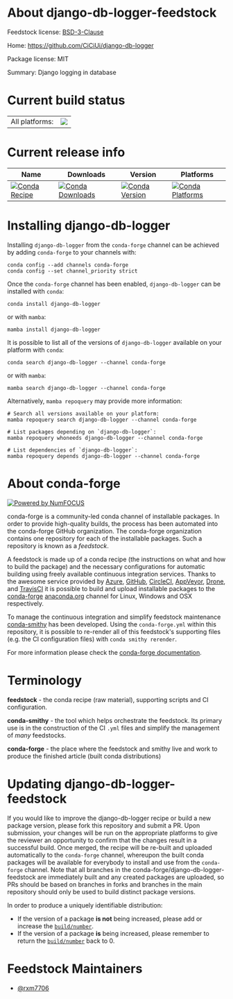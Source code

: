 About django-db-logger-feedstock
================================

Feedstock license: [BSD-3-Clause](https://github.com/conda-forge/django-db-logger-feedstock/blob/main/LICENSE.txt)

Home: https://github.com/CiCiUi/django-db-logger

Package license: MIT

Summary: Django logging in database

Current build status
====================


<table><tr><td>All platforms:</td>
    <td>
      <a href="https://dev.azure.com/conda-forge/feedstock-builds/_build/latest?definitionId=21949&branchName=main">
        <img src="https://dev.azure.com/conda-forge/feedstock-builds/_apis/build/status/django-db-logger-feedstock?branchName=main">
      </a>
    </td>
  </tr>
</table>

Current release info
====================

| Name | Downloads | Version | Platforms |
| --- | --- | --- | --- |
| [![Conda Recipe](https://img.shields.io/badge/recipe-django--db--logger-green.svg)](https://anaconda.org/conda-forge/django-db-logger) | [![Conda Downloads](https://img.shields.io/conda/dn/conda-forge/django-db-logger.svg)](https://anaconda.org/conda-forge/django-db-logger) | [![Conda Version](https://img.shields.io/conda/vn/conda-forge/django-db-logger.svg)](https://anaconda.org/conda-forge/django-db-logger) | [![Conda Platforms](https://img.shields.io/conda/pn/conda-forge/django-db-logger.svg)](https://anaconda.org/conda-forge/django-db-logger) |

Installing django-db-logger
===========================

Installing `django-db-logger` from the `conda-forge` channel can be achieved by adding `conda-forge` to your channels with:

```
conda config --add channels conda-forge
conda config --set channel_priority strict
```

Once the `conda-forge` channel has been enabled, `django-db-logger` can be installed with `conda`:

```
conda install django-db-logger
```

or with `mamba`:

```
mamba install django-db-logger
```

It is possible to list all of the versions of `django-db-logger` available on your platform with `conda`:

```
conda search django-db-logger --channel conda-forge
```

or with `mamba`:

```
mamba search django-db-logger --channel conda-forge
```

Alternatively, `mamba repoquery` may provide more information:

```
# Search all versions available on your platform:
mamba repoquery search django-db-logger --channel conda-forge

# List packages depending on `django-db-logger`:
mamba repoquery whoneeds django-db-logger --channel conda-forge

# List dependencies of `django-db-logger`:
mamba repoquery depends django-db-logger --channel conda-forge
```


About conda-forge
=================

[![Powered by
NumFOCUS](https://img.shields.io/badge/powered%20by-NumFOCUS-orange.svg?style=flat&colorA=E1523D&colorB=007D8A)](https://numfocus.org)

conda-forge is a community-led conda channel of installable packages.
In order to provide high-quality builds, the process has been automated into the
conda-forge GitHub organization. The conda-forge organization contains one repository
for each of the installable packages. Such a repository is known as a *feedstock*.

A feedstock is made up of a conda recipe (the instructions on what and how to build
the package) and the necessary configurations for automatic building using freely
available continuous integration services. Thanks to the awesome service provided by
[Azure](https://azure.microsoft.com/en-us/services/devops/), [GitHub](https://github.com/),
[CircleCI](https://circleci.com/), [AppVeyor](https://www.appveyor.com/),
[Drone](https://cloud.drone.io/welcome), and [TravisCI](https://travis-ci.com/)
it is possible to build and upload installable packages to the
[conda-forge](https://anaconda.org/conda-forge) [anaconda.org](https://anaconda.org/)
channel for Linux, Windows and OSX respectively.

To manage the continuous integration and simplify feedstock maintenance
[conda-smithy](https://github.com/conda-forge/conda-smithy) has been developed.
Using the ``conda-forge.yml`` within this repository, it is possible to re-render all of
this feedstock's supporting files (e.g. the CI configuration files) with ``conda smithy rerender``.

For more information please check the [conda-forge documentation](https://conda-forge.org/docs/).

Terminology
===========

**feedstock** - the conda recipe (raw material), supporting scripts and CI configuration.

**conda-smithy** - the tool which helps orchestrate the feedstock.
                   Its primary use is in the construction of the CI ``.yml`` files
                   and simplify the management of *many* feedstocks.

**conda-forge** - the place where the feedstock and smithy live and work to
                  produce the finished article (built conda distributions)


Updating django-db-logger-feedstock
===================================

If you would like to improve the django-db-logger recipe or build a new
package version, please fork this repository and submit a PR. Upon submission,
your changes will be run on the appropriate platforms to give the reviewer an
opportunity to confirm that the changes result in a successful build. Once
merged, the recipe will be re-built and uploaded automatically to the
`conda-forge` channel, whereupon the built conda packages will be available for
everybody to install and use from the `conda-forge` channel.
Note that all branches in the conda-forge/django-db-logger-feedstock are
immediately built and any created packages are uploaded, so PRs should be based
on branches in forks and branches in the main repository should only be used to
build distinct package versions.

In order to produce a uniquely identifiable distribution:
 * If the version of a package **is not** being increased, please add or increase
   the [``build/number``](https://docs.conda.io/projects/conda-build/en/latest/resources/define-metadata.html#build-number-and-string).
 * If the version of a package **is** being increased, please remember to return
   the [``build/number``](https://docs.conda.io/projects/conda-build/en/latest/resources/define-metadata.html#build-number-and-string)
   back to 0.

Feedstock Maintainers
=====================

* [@rxm7706](https://github.com/rxm7706/)

